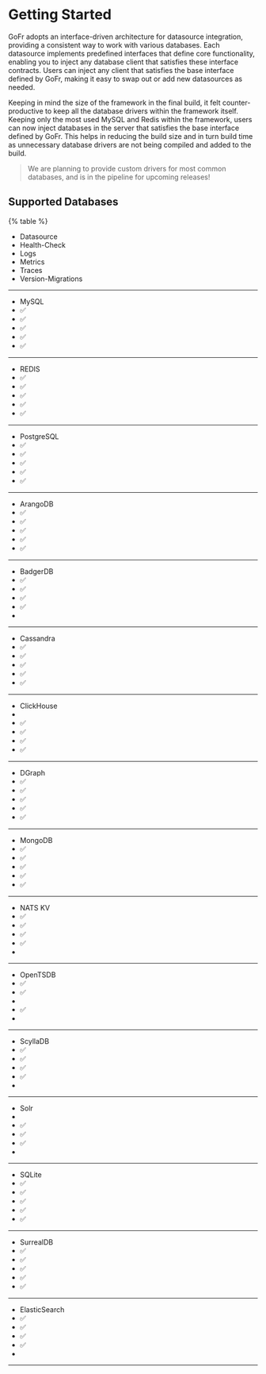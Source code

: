 # Getting Started
GoFr adopts an interface-driven architecture for datasource integration, providing a consistent way to work with various databases.
Each datasource implements predefined interfaces that define core functionality, enabling you to inject any database client that satisfies these interface contracts.
Users can inject any client that satisfies the base interface defined by GoFr, making it easy to swap out or add new datasources as needed.


Keeping in mind the size of the framework in the final build, it felt counter-productive to keep all the database drivers within
the framework itself. Keeping only the most used MySQL and Redis within the framework, users can now inject databases
in the server that satisfies the base interface defined by GoFr. This helps in reducing the build size and in turn build time
as unnecessary database drivers are not being compiled and added to the build.

> We are planning to provide custom drivers for most common databases, and is in the pipeline for upcoming releases!

## Supported Databases

{% table %}

- Datasource
- Health-Check
- Logs
- Metrics
- Traces
- Version-Migrations

---

-  MySQL
- ✅
- ✅
- ✅
- ✅
- ✅

---

-  REDIS
- ✅
- ✅
- ✅
- ✅
- ✅

---

-  PostgreSQL
- ✅
- ✅
- ✅
- ✅
- ✅

---

-  ArangoDB
- ✅
- ✅
- ✅
- ✅
- ✅

---


-  BadgerDB
- ✅
- ✅
- ✅
- ✅
-

---

-  Cassandra
- ✅
- ✅
- ✅
- ✅
- ✅

---

-  ClickHouse
-
- ✅
- ✅
- ✅
- ✅

---

-  DGraph
- ✅
- ✅
- ✅
- ✅
- ✅

---

-  MongoDB
- ✅
- ✅
- ✅
- ✅
- ✅

---
-  NATS KV
- ✅
- ✅
- ✅
- ✅
-
---

-  OpenTSDB
- ✅
- ✅
-
- ✅
-
---

-  ScyllaDB
- ✅
- ✅
- ✅
- ✅
-
---

-  Solr
-
- ✅
- ✅
- ✅
-
---

-  SQLite
- ✅
- ✅
- ✅
- ✅
- ✅
---

-  SurrealDB
- ✅
- ✅
- ✅
- ✅
- ✅
---

-  ElasticSearch
- ✅
- ✅
- ✅
- ✅
- 

---

















